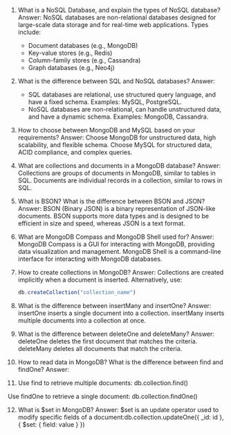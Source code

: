 1. What is a NoSQL Database, and explain the types of NoSQL database?
   Answer:
   NoSQL databases are non-relational databases designed for large-scale data storage and for real-time web applications. Types include:
   - Document databases (e.g., MongoDB)
   - Key-value stores (e.g., Redis)
   - Column-family stores (e.g., Cassandra)
   - Graph databases (e.g., Neo4j)

2. What is the difference between SQL and NoSQL databases?
   Answer:
   - SQL databases are relational, use structured query language, and have a fixed schema. Examples: MySQL, PostgreSQL.
   - NoSQL databases are non-relational, can handle unstructured data, and have a dynamic schema. Examples: MongoDB, Cassandra.

3. How to choose between MongoDB and MySQL based on your requirements?
   Answer:
   Choose MongoDB for unstructured data, high scalability, and flexible schema. Choose MySQL for structured data, ACID compliance, and complex queries.

4. What are collections and documents in a MongoDB database?
   Answer:
   Collections are groups of documents in MongoDB, similar to tables in SQL. Documents are individual records in a collection, similar to rows in SQL.

5. What is BSON? What is the difference between BSON and JSON?
   Answer:
   BSON (Binary JSON) is a binary representation of JSON-like documents. BSON supports more data types and is designed to be efficient in size and speed, whereas JSON is a text format.

6. What are MongoDB Compass and MongoDB Shell used for?
   Answer:
   MongoDB Compass is a GUI for interacting with MongoDB, providing data visualization and management. MongoDB Shell is a command-line interface for interacting with MongoDB databases.

7. How to create collections in MongoDB?
   Answer:
   Collections are created implicitly when a document is inserted. Alternatively, use:
   ```javascript
   db.createCollection("collection_name")
   ```

8. What is the difference between insertMany and insertOne?
Answer:
insertOne inserts a single document into a collection.
insertMany inserts multiple documents into a collection at once.

9. What is the difference between deleteOne and deleteMany?
Answer:
deleteOne deletes the first document that matches the criteria.
deleteMany deletes all documents that match the criteria.

10. How to read data in MongoDB? What is the difference between find and findOne?
Answer:

11. Use find to retrieve multiple documents:
db.collection.find()

Use findOne to retrieve a single document:
db.collection.findOne()


12. What is $set in MongoDB?
Answer:
$set is an update operator used to modify specific fields of a document:db.collection.updateOne({ _id: id }, { $set: { field: value } })


